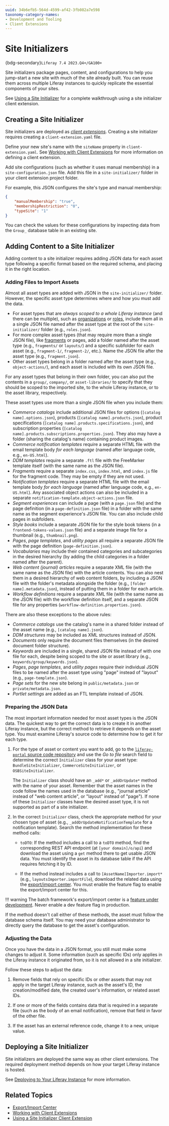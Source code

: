```yaml
---
uuid: 34b6efb5-564d-4599-af42-3fb082a7e598
taxonomy-category-names:
- Development and Tooling
- Client Extensions
---
```

# Site Initializers

{bdg-secondary}`Liferay 7.4 2023.Q4+/GA100+`

Site initializers package pages, content, and configurations to help you jump-start a new site with much of the site already built. You can reuse them across multiple Liferay instances to quickly replicate the essential components of your sites.

See [Using a Site Initializer](../../liferay-development/importing-exporting-data/using-a-site-initializer-client-extension.md) for a complete walkthrough using a site initializer client extension.

## Creating a Site Initializer

Site initializers are deployed as [*client extensions*](../../liferay-development/importing-exporting-data.md). Creating a site initializer requires creating a `client-extension.yaml` file.

Define your new site's name with the `siteName` property in `client-extension.yaml`. See [Working with Client Extensions](../../liferay-development/client-extensions/working-with-client-extensions.md) for more information on defining a client extension.

Add site configurations (such as whether it uses manual membership) in a `site-configuration.json` file. Add this file in a `site-initializer/` folder in your client extension project folder.

For example, this JSON configures the site's type and manual membership:

```json
{
    "manualMembership": "true",
    "membershipRestriction": "0",
    "typeSite": "1"
}
```

You can check the values for these configurations by inspecting data from the `Group_` database table in an existing site.

## Adding Content to a Site Initializer

Adding content to a site initializer requires adding JSON data for each asset type following a specific format based on the required schema, and placing it in the right location.

### Adding Files to Import Assets

Almost all asset types are added with JSON in the `site-initializer/` folder. However, the specific asset type determines where and how you must add the data.

* For asset types that are *always scoped to a whole Liferay instance* (and there can be multiple), such as [organizations](../../users-and-permissions/organizations/understanding-organizations.md) or [roles](../../users-and-permissions/roles-and-permissions/understanding-roles-and-permissions.md), include them all in a single JSON file named after the asset type at the root of the `site-initializer/` folder (e.g., `roles.json`).
* For more complex asset types (that may require more than a single JSON file), like [fragments](../creating-pages/page-fragments-and-widgets/using-fragments.md) or pages, add a folder named after the asset type (e.g., `fragments/` or `layouts/`) and a specific subfolder for each asset (e.g., `fragment-1/`, `fragment-2/`, etc.). Name the JSON file after the asset type (e.g., `fragment.json`).
* Other asset types belong in a folder named after the asset type (e.g., `object-actions/`), and each asset is included with its own JSON file.

For any asset types that belong in their own folder, you can also put the contents in a `group/`, `company/`, or `asset-libraries/` to specify that they should be scoped to the imported site, to the whole Liferay instance, or to the asset library, respectively.

These asset types use more than a single JSON file when you include them:

* *Commerce catalogs* include additional JSON files for options (`[catalog name].options.json`), products (`[catalog name].products.json`), product specifications (`[catalog name].products.specifications.json`), and subscription properties (`[catalog name].products.subscriptions.properties.json`). They also may have a folder (sharing the catalog's name) containing product images.
* *Commerce notification templates* require a separate HTML file with the email template body *for each language* (named after language code, e.g., `en-US.html`).
* *DDM templates* require a separate `.ftl` file with the FreeMarker template itself (with the same name as the JSON file).
* *Fragments* require a separate `index.css`, `index.html`, and `index.js` file for the fragment code. They may be empty if they are not used.
* *Notification templates* require a separate HTML file with the email template body *for each language* (named after language code, e.g., `en-US.html`). Any associated object actions can also be included in a separate `notification-template.object-actions.json` file.
* *Segment experiences* can include a page (with a `page.json` file) and the page definition (in a `page-definition.json` file) in a folder with the same name as the segment experience's JSON file. You can also include child pages in subfolders.
* *Style books* include a separate JSON file for the style book tokens (in a `frontend-tokens-values.json` file) and a separate image file for a thumbnail (e.g., `thumbnail.png`).
* *Pages*, *page templates*, and *utility pages* all require a separate JSON file with the page definition (`page-definition.json`).
* *Vocabularies* may include their contained categories and subcategories in the desired hierarchy (by adding the child categories in a folder named after the parent).
* *Web content (journal) articles* require a separate XML file (with the same name as the JSON file) with the article contents. You can also nest them in a desired hierarchy of web content folders, by including a JSON file with the folder's metadata alongside the folder (e.g., `[folder name].metadata.json`), instead of putting them in a folder for each article.
* *Workflow definitions* require a separate XML file (with the same name as the JSON file) with the workflow definition itself, and a separate JSON file for any properties (`workflow-definition.properties.json`).

There are also these exceptions to the above rules:

* *Commerce catalogs* use the catalog's name in a shared folder instead of the asset name (e.g., `[catalog name].json`).
* *DDM structures* may be included as XML structures instead of JSON.
* *Documents* only require the document files themselves (in the desired document folder structure).
* *Keywords* are included in a single, shared JSON file instead of with one file for each, despite being scoped to the site or asset library (e.g., `keywords/group/keywords.json`).
* *Pages*, *page templates*, and *utility pages* require their individual JSON files to be named after the asset type using "page" instead of "layout" (e.g., `page-template.json`).
* *Page sets* for the new site belong in `public/metadata.json` or `private/metadata.json`.
* *Portlet settings* are added as an FTL template instead of JSON.

### Preparing the JSON Data

The most important information needed for most asset types is the JSON data. The quickest way to get the correct data is to create it in another Liferay instance, but the correct method to retrieve it depends on the asset type. You must examine Liferay's source code to determine how to get it for each type.

1. For the type of asset or content you want to add, go to the [`liferay-portal` source code repository](https://github.com/liferay/liferay-portal/tree/master) and use the *Go to file* search field to determine the correct `Initializer` class for your asset type: `BundleSiteInitializer`, `CommerceSiteInitializer`, or `OSBSiteInitializer`.

    The `Initializer` class should have an `_add*` or `_addOrUpdate*` method with the name of your asset. Remember that the asset names in the code follow the names used in the database (e.g., "journal article" instead of "web content article", or "layout" instead of "page"). If none of these `Initializer` classes have the desired asset type, it is not supported as part of a site initializer.

1. In the correct `Initializer` class, check the appropriate method for your chosen type of asset (e.g., `_addOrUpdateNotificationTemplate` for a notification template). Search the method implementation for these method calls:

    * `toDTO`: If the method includes a call to a `toDTO` method, find the corresponding REST API endpoint (at `[your domain]/o/api`) and download the asset using a `get` method there to get usable JSON data. You must identify the asset in its database table if the API requires fetching it by ID.

    * If the method instead includes a call to `[AssetName]Importer.import*` (e.g., `layoutsImporter.importFile`), download the related data using the [export/import center](../../headless-delivery/consuming-apis/data-migration-center.md). You must enable the feature flag to enable the export/import center for this.

!!! warning
    The batch framework's export/import center is a [feature under development](../../system-administration/configuring-liferay/feature-flags.md#dev-feature-flags). Never enable a dev feature flag in production.

If the method doesn't call either of these methods, the asset must follow the database schema itself. You may need your database administrator to directly query the database to get the asset's configuration.

### Adjusting the Data

Once you have the data in a JSON format, you still must make some changes to adjust it. Some information (such as specific IDs) only applies in the Liferay instance it originated from, so it is not allowed in a site initializer.

Follow these steps to adjust the data:

1. Remove fields that rely on specific IDs or other assets that may not apply in the target Liferay instance, such as the asset's ID, the creation/modified date, the created user's information, or related asset IDs.

1. If one or more of the fields contains data that is required in a separate file (such as the body of an email notification), remove that field in favor of the other file.

1. If the asset has an external reference code, change it to a new, unique value.

## Deploying a Site Initializer

Site initializers are deployed the same way as other client extensions. The required deployment method depends on how your target Liferay instance is hosted.

See [Deploying to Your Liferay Instance](../../liferay-development/client-extensions/working-with-client-extensions.md#deploying-to-your-liferay-instance) for more information.

## Related Topics

* [Export/Import Center](../../headless-delivery/consuming-apis/data-migration-center.md)
* [Working with Client Extensions](../../liferay-development/client-extensions/working-with-client-extensions.md)
* [Using a Site Initializer Client Extension](../../liferay-development/importing-exporting-data/using-a-site-initializer-client-extension.md)